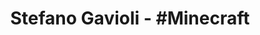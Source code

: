 ---
tag: minecraft
title: Stefano Gavioli - &#35;Minecraft
permalink: "/category/minecraft"
layout: category
---